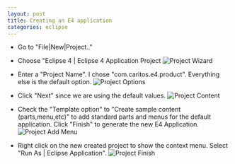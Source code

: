 ```yaml
---
layout: post
title: Creating an E4 application
categories: eclipse
---
```


* Go to "File|New|Project.." 
* Choose "Eclipse 4 | Eclipse 4 Application Project
![Project Wizard](/img/new-e4-project-wizard.png)

* Enter a "Project Name".  I chose "com.caritos.e4.product".  Everything else is the default option.
![Project Options](/img/new-e4-project-options.png)

* Click "Next" since we are using the default values.
![Project Content](/img/new-e4-project-content.png)

* Check the "Template option" to "Create sample content (parts,menu,etc)" to add standard parts and menus for the default application.  Click "Finish" to generate the new E4 Application.
![Project Add Menu](/img/new-e4-project-add-menu.png)

* Right click on the new created project to show the context menu.  Select "Run As | Eclipse Application".
![Project Finish](/img/new-e4-project-finish.png)